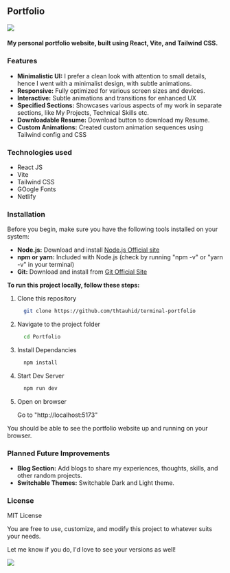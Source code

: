 <h2>Portfolio</h2>
<img src="https://api.netlify.com/api/v1/badges/9c78e292-0d53-4cbd-a9ab-fb5afdea7139/deploy-status?branch=main"/>
<h4>My personal portfolio website, built using React, Vite, and Tailwind CSS.</h4>
<h3>Features</h3>
<ul>
  <li> <strong>Minimalistic UI:</strong> I prefer a clean look with attention to small details, hence I went with a minimalist design, with subtle animations.</li>
  <li><strong>Responsive:</strong> Fully optimized for various screen sizes and devices. </li>
  <li><strong>Interactive:</strong> Subtle animations and transitions for enhanced UX</li>
  <li><strong>Specified Sections:</strong> Showcases various aspects of my work in separate sections, like My Projects, Technical Skills etc.</li>
  <li><strong>Downloadable Resume:</strong> Download button to download my Resume.</li>
  <li><strong>Custom Animations:</strong> Created custom animation sequences using Tailwind config and CSS</li>
</ul>

<h3>Technologies used</h3>
<ul>
  <li>React JS</li>
  <li>Vite</li>
  <li>Tailwind CSS</li>
  <li>GOogle Fonts</li>
  <li>Netlify</li>
</ul>

<h3>Installation</h3>
Before you begin, make sure you have the following tools installed on your system:
<ul>
  <li><strong>Node.js:</strong> Download and install <a href="https://nodejs.org/en/download/package-manager" target="_blank" rel="noopener noreferrer">Node.js Official site</a></li>
  <li><strong>npm or yarn:</strong> Included with Node.js (check by running "npm -v" or "yarn -v" in your terminal)</li>
  <li><strong>Git:</strong> Download and install from <a href="https://git-scm.com/downloads">Git Official Site</a></li>
</ul>
<strong>To run this project locally, follow these steps:</strong>
<ol>
  <li>Clone this repository</li> 
  
  ```bash
    git clone https://github.com/thtauhid/terminal-portfolio
  ```
  <li>Navigate to the project folder</li>

  ```bash
    cd Portfolio
  ```
  <li>Install Dependancies</li>

  ```bash
    npm install
  ```
  <li>Start Dev Server</li>

  ```bash
    npm run dev
  ```
  <li>Open on browser</li><p>Go to "http://localhost:5173"</p>
</ol>
You should be able to see the portfolio website up and running on your browser.

<h3>Planned Future Improvements</h3>
<ul>
  <li><strong>Blog Section:</strong> Add blogs to share my experiences, thoughts, skills, and other random projects.</li>
  <li><strong>Switchable Themes:</strong> Switchable Dark and Light theme.</li>
</ul>

<h3>License</h3>
<p>MIT License</p>
<p>You are free to use, customize, and modify this project to whatever suits your needs.</p>
<p>Let me know if you do, I'd love to see your versions as well!</p>

<img src="https://raw.githubusercontent.com/catppuccin/catppuccin/main/assets/footers/gray0_ctp_on_line.svg?sanitize=true"/>
